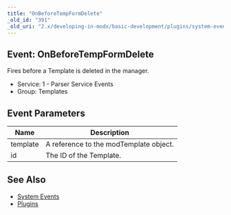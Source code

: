```yaml
---
title: "OnBeforeTempFormDelete"
_old_id: "391"
_old_uri: "2.x/developing-in-modx/basic-development/plugins/system-events/onbeforetempformdelete"
---
```


## Event: OnBeforeTempFormDelete

Fires before a Template is deleted in the manager.

- Service: 1 - Parser Service Events
- Group: Templates

## Event Parameters

| Name     | Description                            |
| -------- | -------------------------------------- |
| template | A reference to the modTemplate object. |
| id       | The ID of the Template.                |

## See Also

- [System Events](extending-modx/plugins/system-events "System Events")
- [Plugins](extending-modx/plugins "Plugins")
